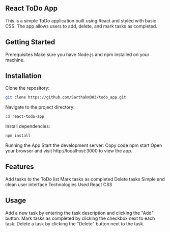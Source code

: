 ## React ToDo App

This is a simple ToDo application built using React and styled with basic CSS. The app allows users to add, delete, and mark tasks as completed.

## Getting Started

Prerequisites
Make sure you have Node.js and npm installed on your machine.

## Installation

Clone the repository:

```bash
git clone https://github.com/SarthakN303/todo_app.git
```

Navigate to the project directory:

```bash
cd react-todo-app
```

Install dependencies:

```bash
npm install
```

Running the App
Start the development server:
Copy code
npm start
Open your browser and visit http://localhost:3000 to view the app.

## Features

Add tasks to the ToDo list
Mark tasks as completed
Delete tasks
Simple and clean user interface
Technologies Used
React
CSS

## Usage

Add a new task by entering the task description and clicking the "Add" button.
Mark tasks as completed by clicking the checkbox next to each task.
Delete a task by clicking the "Delete" button next to the task.
